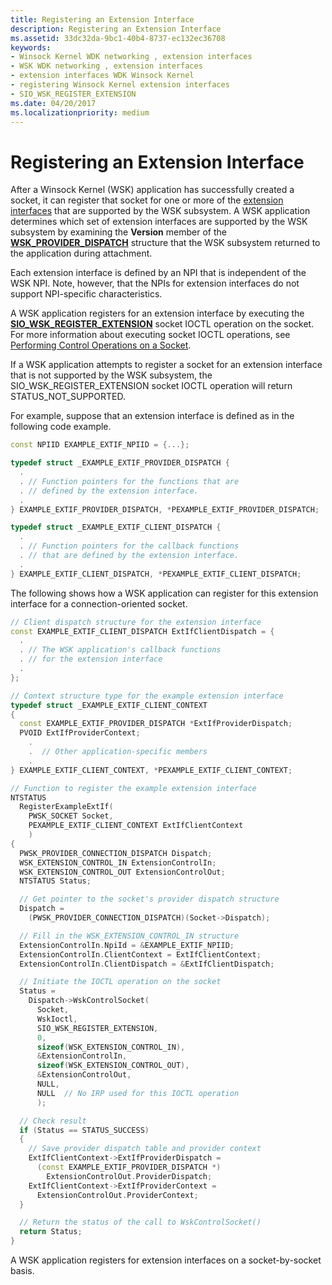 ```yaml
---
title: Registering an Extension Interface
description: Registering an Extension Interface
ms.assetid: 33dc32da-9bc1-40b4-8737-ec132ec36708
keywords:
- Winsock Kernel WDK networking , extension interfaces
- WSK WDK networking , extension interfaces
- extension interfaces WDK Winsock Kernel
- registering Winsock Kernel extension interfaces
- SIO_WSK_REGISTER_EXTENSION
ms.date: 04/20/2017
ms.localizationpriority: medium
---
```


# Registering an Extension Interface


After a Winsock Kernel (WSK) application has successfully created a socket, it can register that socket for one or more of the [extension interfaces](winsock-kernel-extension-interfaces.md) that are supported by the WSK subsystem. A WSK application determines which set of extension interfaces are supported by the WSK subsystem by examining the **Version** member of the [**WSK\_PROVIDER\_DISPATCH**](https://docs.microsoft.com/windows-hardware/drivers/ddi/wsk/ns-wsk-_wsk_provider_dispatch) structure that the WSK subsystem returned to the application during attachment.

Each extension interface is defined by an NPI that is independent of the WSK NPI. Note, however, that the NPIs for extension interfaces do not support NPI-specific characteristics.

A WSK application registers for an extension interface by executing the [**SIO\_WSK\_REGISTER\_EXTENSION**](https://docs.microsoft.com/windows-hardware/drivers/network/sio-wsk-register-extension) socket IOCTL operation on the socket. For more information about executing socket IOCTL operations, see [Performing Control Operations on a Socket](performing-control-operations-on-a-socket.md).

If a WSK application attempts to register a socket for an extension interface that is not supported by the WSK subsystem, the SIO\_WSK\_REGISTER\_EXTENSION socket IOCTL operation will return STATUS\_NOT\_SUPPORTED.

For example, suppose that an extension interface is defined as in the following code example.

```C++
const NPIID EXAMPLE_EXTIF_NPIID = {...};

typedef struct _EXAMPLE_EXTIF_PROVIDER_DISPATCH {
  .
  . // Function pointers for the functions that are
  . // defined by the extension interface.
  .
} EXAMPLE_EXTIF_PROVIDER_DISPATCH, *PEXAMPLE_EXTIF_PROVIDER_DISPATCH;

typedef struct _EXAMPLE_EXTIF_CLIENT_DISPATCH {
  .
  . // Function pointers for the callback functions
  . // that are defined by the extension interface.
  .
} EXAMPLE_EXTIF_CLIENT_DISPATCH, *PEXAMPLE_EXTIF_CLIENT_DISPATCH;
```

The following shows how a WSK application can register for this extension interface for a connection-oriented socket.

```C++
// Client dispatch structure for the extension interface
const EXAMPLE_EXTIF_CLIENT_DISPATCH ExtIfClientDispatch = {
  .
  . // The WSK application's callback functions
  . // for the extension interface
  .
};

// Context structure type for the example extension interface
typedef struct _EXAMPLE_EXTIF_CLIENT_CONTEXT
{
  const EXAMPLE_EXTIF_PROVIDER_DISPATCH *ExtIfProviderDispatch;
  PVOID ExtIfProviderContext;
    .
    .  // Other application-specific members
    .
} EXAMPLE_EXTIF_CLIENT_CONTEXT, *PEXAMPLE_EXTIF_CLIENT_CONTEXT;

// Function to register the example extension interface
NTSTATUS
  RegisterExampleExtIf(
    PWSK_SOCKET Socket,
    PEXAMPLE_EXTIF_CLIENT_CONTEXT ExtIfClientContext
    )
{
  PWSK_PROVIDER_CONNECTION_DISPATCH Dispatch;
  WSK_EXTENSION_CONTROL_IN ExtensionControlIn;
  WSK_EXTENSION_CONTROL_OUT ExtensionControlOut;
  NTSTATUS Status;

  // Get pointer to the socket's provider dispatch structure
  Dispatch =
    (PWSK_PROVIDER_CONNECTION_DISPATCH)(Socket->Dispatch);

  // Fill in the WSK_EXTENSION_CONTROL_IN structure
  ExtensionControlIn.NpiId = &EXAMPLE_EXTIF_NPIID;
  ExtensionControlIn.ClientContext = ExtIfClientContext;
  ExtensionControlIn.ClientDispatch = &ExtIfClientDispatch;

  // Initiate the IOCTL operation on the socket
  Status =
    Dispatch->WskControlSocket(
      Socket,
      WskIoctl,
      SIO_WSK_REGISTER_EXTENSION,
      0,
      sizeof(WSK_EXTENSION_CONTROL_IN),
      &ExtensionControlIn,
      sizeof(WSK_EXTENSION_CONTROL_OUT),
      &ExtensionControlOut,
      NULL,
      NULL  // No IRP used for this IOCTL operation
      );

  // Check result
  if (Status == STATUS_SUCCESS)
  {
    // Save provider dispatch table and provider context
    ExtIfClientContext->ExtIfProviderDispatch =
      (const EXAMPLE_EXTIF_PROVIDER_DISPATCH *)
        ExtensionControlOut.ProviderDispatch;
    ExtIfClientContext->ExtIfProviderContext =
      ExtensionControlOut.ProviderContext;
  }

  // Return the status of the call to WskControlSocket()
  return Status;
}
```

A WSK application registers for extension interfaces on a socket-by-socket basis.

 

 





